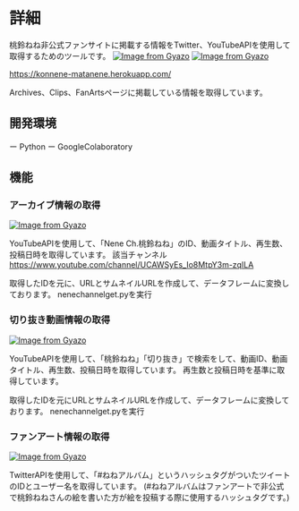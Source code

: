# 詳細
桃鈴ねね非公式ファンサイトに掲載する情報をTwitter、YouTubeAPIを使用して取得するためのツールです。
[![Image from Gyazo](https://i.gyazo.com/e3fb4785ae9d6d44915d68cf513f4b81.jpg)](https://gyazo.com/e3fb4785ae9d6d44915d68cf513f4b81)
[![Image from Gyazo](https://i.gyazo.com/82380d58d8fbb4fda1fcff3a928029e3.jpg)](https://gyazo.com/82380d58d8fbb4fda1fcff3a928029e3)

https://konnene-matanene.herokuapp.com/

Archives、Clips、FanArtsページに掲載している情報を取得しています。

## 開発環境

ー Python
ー GoogleColaboratory

## 機能

### アーカイブ情報の取得

[![Image from Gyazo](https://i.gyazo.com/fbb6c410379826b42831ea96849b2ada.png)](https://gyazo.com/fbb6c410379826b42831ea96849b2ada)

YouTubeAPIを使用して、「Nene Ch.桃鈴ねね」のID、動画タイトル、再生数、投稿日時を取得しています。
該当チャンネル
https://www.youtube.com/channel/UCAWSyEs_Io8MtpY3m-zqILA

取得したIDを元に、URLとサムネイルURLを作成して、データフレームに変換しております。
nenechannelget.pyを実行

### 切り抜き動画情報の取得

[![Image from Gyazo](https://i.gyazo.com/3a169de56f89d7a41cdfc70e4628c099.png)](https://gyazo.com/3a169de56f89d7a41cdfc70e4628c099)

YouTubeAPIを使用して、「桃鈴ねね」「切り抜き」で検索をして、動画ID、動画タイトル、再生数、投稿日時を取得しています。
再生数と投稿日時を基準に取得しています。

取得したIDを元にURLとサムネイルURLを作成して、データフレームに変換しております。
nenechannelget.pyを実行

### ファンアート情報の取得

[![Image from Gyazo](https://i.gyazo.com/3d316180f54c675f8b64614d4ea9067d.png)](https://gyazo.com/3d316180f54c675f8b64614d4ea9067d)

TwitterAPIを使用して、「#ねねアルバム」というハッシュタグがついたツイートのIDとユーザー名を取得しています。
(#ねねアルバムはファンアートで非公式で桃鈴ねねさんの絵を書いた方が絵を投稿する際に使用するハッシュタグです。)
